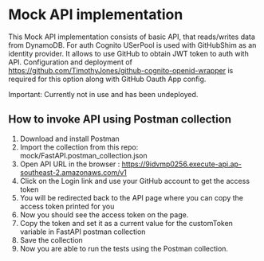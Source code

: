 # Mock API implementation

This Mock API implementation consists of basic API, that reads/writes data from DynamoDB.
For auth Cognito USerPool is used with GitHubShim as an identity provider. It allows to use GitHub to obtain JWT token to auth with API. Configuration and deployment of https://github.com/TimothyJones/github-cognito-openid-wrapper is required for this option along with GitHub Oauth App config.

Important: Currently not in use and has been undeployed.


## How to invoke API using Postman collection

1. Download and install Postman
2. Import the collection from this repo: mock/FastAPI.postman_collection.json
3. Open API URL in the browser : https://9idvmp0256.execute-api.ap-southeast-2.amazonaws.com/v1
4. Click on the Login link and use your GitHub account to get the access token
5. You will be redirected back to the API page where you can copy the access token printed for you
6. Now you should see the access token on the page.
8. Copy the token and set it as a current value for the customToken variable in FastAPI postman collection
9. Save the collection
10. Now you are able to run the tests using the Postman collection.
